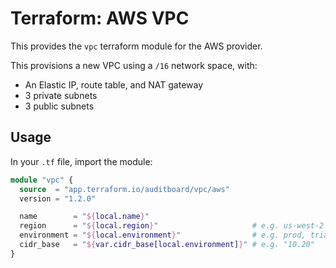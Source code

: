 # Terraform: AWS VPC

This provides the `vpc` terraform module for the AWS provider.

This provisions a new VPC using a `/16` network space, with:
 - An Elastic IP, route table, and NAT gateway
 - 3 private subnets
 - 3 public subnets

## Usage
In your `.tf` file, import the module:

```terraform
module "vpc" {
  source  = "app.terraform.io/auditboard/vpc/aws"
  version = "1.2.0"

  name        = "${local.name}"
  region      = "${local.region}"                     # e.g. us-west-2
  environment = "${local.environment}"                # e.g. prod, trial, qa, etc...
  cidr_base   = "${var.cidr_base[local.environment]}" # e.g. "10.20"
}
```
